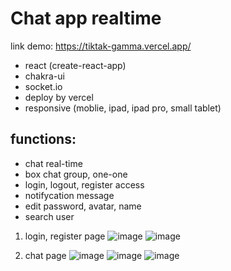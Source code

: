 # Chat app realtime
link demo: https://tiktak-gamma.vercel.app/
* react (create-react-app)
* chakra-ui
* socket.io
* deploy by vercel
* responsive (moblie, ipad, ipad pro, small tablet)

## functions:
* chat real-time
* box chat group, one-one
* login, logout, register access
* notifycation message
* edit password, avatar, name
* search user

1. login, register page
![image](https://user-images.githubusercontent.com/101584126/228760721-4fc03163-3e8d-4515-aff3-77efc9938384.png)
![image](https://user-images.githubusercontent.com/101584126/228760928-de6060aa-a904-443d-92cd-c94d03338e66.png)

2. chat page
![image](https://user-images.githubusercontent.com/101584126/228761813-91dfcee3-0cd5-47ea-87f5-4d51d78c2384.png)
![image](https://user-images.githubusercontent.com/101584126/228761822-08372ca4-0503-4871-9c6f-05776f820d5f.png)
![image](https://user-images.githubusercontent.com/101584126/228761899-7cd22266-04f9-48ed-ad30-9d7ef85e9516.png)




